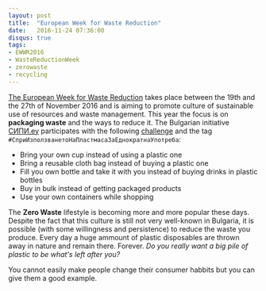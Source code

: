 ```yaml
---
layout: post
title:  "European Week for Waste Reduction"
date:   2016-11-24 07:36:00
disqus: true
tags:
- EWWR2016
- WasteReductionWeek
- zerowaste
- recycling
---
```


[The European Week for Waste Reduction](http://www.ewwr.eu/en) takes place between the 19th and the 27th of November 2016 and is aiming to promote culture of sustainable use of resources and waste management. This year the focus is on **packaging waste** and the ways to reduce it. The Bulgarian initiative [СИПИ.еу](http://www.sipieu.com/) participates with the following [challenge](https://www.facebook.com/events/1695534674096707/) and the tag `#СприИзползванетоНаПластмасаЗаЕднократнаУпотреба`:

* Bring your own cup instead of using a plastic one
* Bring a reusable cloth bag instead of buying a plastic one
* Fill you own bottle and take it with you instead of buying drinks in plastic bottles
* Buy in bulk instead of getting packaged products
* Use your own containers while shopping

The **Zero Waste** lifestyle is becoming more and more popular these days. Despite the fact that this culture is still not very well-known in Bulgaria, it is possible (with some willingness and persistence) to reduce the waste you produce. Every day a huge ammount of plastic disposables are thrown away in nature and remain there. Forever. _Do you really want a big pile of plastic to be what's left after you?_

You cannot easily make people change their consumer habbits but you can give them a good example.
